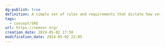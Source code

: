 ```yaml
---
dg-publish: true
definition: A simple set of rules and requirements that dictate how version numbers are assigned and incremented.
tags:
  - concept/SRE
url: https://semver.org/
creation_date: 2024-05-02 17:50
modification_date: 2024-05-02 22:05
---
```

